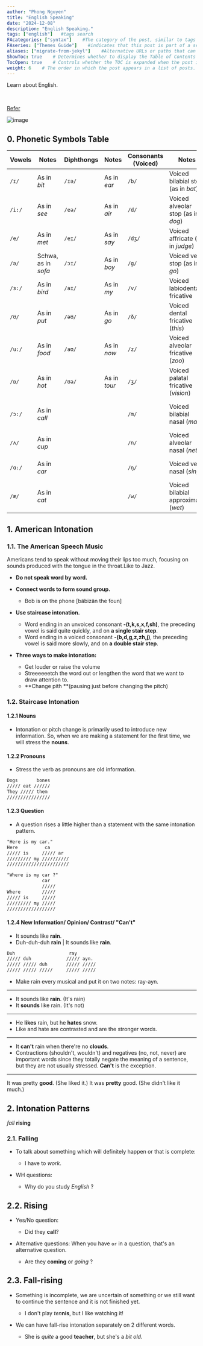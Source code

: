 ```yaml
---
author: "Phong Nguyen"
title: "English Speaking"
date: "2024-12-08"
description: "English Speaking."
tags: ["english"]   #tags search
FAcategories: ["syntax"]    #The category of the post, similar to tags but usually for broader classification.
FAseries: ["Themes Guide"]    #indicates that this post is part of a series of related posts
aliases: ["migrate-from-jekyl"]    #Alternative URLs or paths that can be used to access this post, useful for redirects from old posts or similar content.
ShowToc: true    # Determines whether to display the Table of Contents (TOC) for the post.
TocOpen: true    # Controls whether the TOC is expanded when the post is loaded. 
weight: 6    # The order in which the post appears in a list of posts. Lower numbers make the post appear earlier.
---
```

Learn about English.

<br>

[Refer](https://pronunciationstudio.com/english-ipa-chart/)

![image](/images/ipa_charts.png)<br>

## 0. Phonetic Symbols Table

| **Vowels** | **Notes**                  | **Diphthongs** | **Notes**                   | **Consonants (Voiced)** | **Notes**                            | **Consonants (Voiceless)** | **Notes**                     |
|------------|----------------------------|----------------|-----------------------------|-------------------------|--------------------------------------|----------------------------|-------------------------------|
| `/ɪ/`      | As in *bit*               | `/ɪə/`         | As in *ear*                | `/b/`                  | Voiced bilabial stop (as in *bat*)  | `/p/`                      | Voiceless bilabial stop (as in *pat*) |
| `/i:/`     | As in *see*               | `/eə/`         | As in *air*                | `/d/`                  | Voiced alveolar stop (as in *dog*)  | `/t/`                      | Voiceless alveolar stop (as in *top*) |
| `/e/`      | As in *met*               | `/eɪ/`         | As in *say*                | `/dʒ/`                 | Voiced affricate (as in *judge*)    | `/t∫/`                     | Voiceless affricate (as in *church*) |
| `/ə/`      | Schwa, as in *sofa*       | `/ɔɪ/`         | As in *boy*                | `/g/`                  | Voiced velar stop (as in *go*)      | `/k/`                      | Voiceless velar stop (as in *cat*) |
| `/ɜ:/`     | As in *bird*              | `/aɪ/`         | As in *my*                 | `/v/`                  | Voiced labiodental fricative        | `/f/`                      | Voiceless labiodental fricative |
| `/ʊ/`      | As in *put*               | `/əʊ/`         | As in *go*                 | `/ð/`                  | Voiced dental fricative (*this*)    | `/θ/`                      | Voiceless dental fricative (*thin*) |
| `/u:/`     | As in *food*              | `/aʊ/`         | As in *now*                | `/z/`                  | Voiced alveolar fricative (*zoo*)   | `/s/`                      | Voiceless alveolar fricative (*sun*) |
| `/ɒ/`      | As in *hot*               | `/ʊə/`         | As in *tour*               | `/ʒ/`                  | Voiced palatal fricative (*vision*) | `/∫/`                      | Voiceless palatal fricative (*she*) |
| `/ɔ:/`     | As in *call*              |                 |                              | `/m/`                  | Voiced bilabial nasal (*man*)       | `/h/`                      | Voiceless glottal fricative (*hat*) |
| `/ʌ/`      | As in *cup*               |                 |                              | `/n/`                  | Voiced alveolar nasal (*net*)       | `/l/`                      | Voiceless lateral approximant |
| `/ɑ:/`     | As in *car*               |                 |                              | `/ŋ/`                  | Voiced velar nasal (*sing*)         | `/r/`                      | Voiceless alveolar approximant |
| `/æ/`      | As in *cat*               |                 |                              | `/w/`                  | Voiced bilabial approximant (*wet*) | `/j/`                      | Voiceless palatal approximant (*yes*) |


## 1. American Intonation
### 1.1. The American Speech Music
Americans tend to speak without moving their lips too much, focusing on sounds produced with the tongue in the throat.Like to Jazz.
- **Do not speak word by word.**
- **Connect words to form sound group.**
  -  Bob is on the phone  [bäbizän the foun]
- **Use staircase intonation.**
  - Word ending in an unvoiced consonant **-(t,k,s,x,f,sh)**, the preceding vowel is said quite quickly, and on **a single stair step**.
  - Word ending in a voiced consonant **-(b,d,g,z,zh,j)**, the preceding vowel is said more slowly, and on **a double stair step**.

- **Three ways to make intonation:**
  - Get louder or raise the volume
  - Streeeeeetch the word out or lengthen the word that we want to draw attention to.
  - **Change pith **(pausing just before 
changing the pitch)

### 1.2. Staircase Intonation
#### 1.2.1 Nouns
- Intonation or pitch change is primarily used to introduce new information. So, when we are making a statement for the first time, we will stress the **nouns**.

#### 1.2.2 Pronouns
- Stress the verb as pronouns are old information.
```html
Dogs       bones
///// eat //////
They ///// them
////////////////
```
#### 1.2.3 Question
- A question rises a little higher than a statement with the same intonation pattern.
```html
"Here is my car."
Here          ca
///// is     ///// ar 
///////// my ////////// 
///////////////////////

"Where is my car ?"
             car
             /////
Where        /////
///// is     ///// 
///////// my /////
//////////////////
```
#### 1.2.4 New Information/ Opinion/ Contrast/ "Can't"
- It sounds like **rain**.
- Duh-duh-duh **rain** | It sounds like **rain**.
```html
Duh                    ray
///// duh             ///// ayn.
///// ///// duh       ///// /////
///// ///// /////     ///// /////
```
- Make rain every musical and put it on two notes: ray-ayn.
----
- It sounds like **rain**. (It's rain)
- It **sounds** like rain. (It's not)
----
- He **likes** rain, but he **hates** snow.
- Like and hate are contrasted and are the stronger words.
----
- It **can't** rain when there're no **clouds**.
- Contractions (shouldn't, wouldn't) and negatives (no, not, never) are important words since they totally negate the meaning of a sentence, but they are not usually stressed. **Can't** is the exception.

----
It was pretty **good**. (She liked it.)
It was **pretty** good. (She didn't like it much.)

## 2. Intonation Patterns
*fall*
**rising**

### 2.1. Falling
- To talk about something which will definitely happen or that is complete:
  - I have to *work*.

- WH questions:
  - Why do you study *English* ?
## 2.2. Rising
- Yes/No question:
  - Did they **call**?

- Alternative questions: When you have `or` in a question, that's an alternative question.
  - Are they **coming** or *going* ?

## 2.3. Fall-rising
- Something is incomplete, we are uncertain of something or we still want to continue the sentence and it is not finished yet.
  - I don't play *ten***nis**, but I like watching it!

- We can have fall-rise intonation separately on 2 different words.
  - She is *quite* a good **teacher**, but she's a *bit old*.
  
